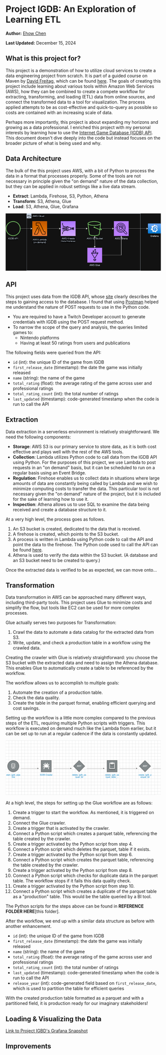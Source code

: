 # Project IGDB: An Exploration of Learning ETL
**Author:** [Ehow Chen](https://github.com/ehowc)

**Last Updated:** December 15, 2024

## What is this project for?
This project is a demonstration of how to utilize cloud services to create a data engineering project from scratch. It is part of a guided course on Maven by [David Freitag](https://github.com/dkfreitag), which can be found [here](https://maven.com/david-freitag/first-serverless-de-project). The goals of creating this project include learning about various tools within Amazon Web Services (AWS), how they can be combined to create a compete workflow for extracting, transforming, and loading (ETL) data from online sources, and connect the transformed data to a tool for visualization. The process applied attempts to be as cost-effective and quick-to-query as possible so costs are contained with an increasing scale of data.

Perhaps more importantly, this project is about expanding my horizons and growing as a data professional. I enriched this project with my personal interests by learning how to use the [Internet Game Database (IGDB) API](https://www.igdb.com/api). This document doesn't dive deeply into the code but instead focuses on the broader picture of what is being used and why.

## Data Architecture 

The bulk of the this project uses AWS, with a bit of Python to process the data in a format that processes properly. Some of the tools are not necessary in principle given the "on demand" nature of the data collection, but they can be applied in robust settings like a live data stream.
* **Extract**: Lambda, Firehose, S3, Python, Athena
* **Transform**: S3, Athena, Glue
* **Load**: S3, Athena, Glue, Grafana

![The architecture diagram for this project, featuring AWS and Grafana. Diagram generated using Draw.io.](images/project_igdb_architecture.png)

## API

This project uses data from the IGDB API, whose [site](https://www.igdb.com/api) clearly describes the steps to gaining access to the database. I found that using [Postman](https://www.postman.com/) helped me understand the nature of POST requests to use in the Python code.
* You are required to have a Twitch Developer account to generate credentials with IGDB using the POST request method.
* To narrow the scope of the query and analysis, the queries limited games to:
  * Nintendo platforms
  * Having at least 50 ratings from users and publications

The following fields were queried from the API:
* `id` (int): the unique ID of the game from IGDB
* `first_release_date` (timestamp): the date the game was initially released
* `name` (string): the name of the game
* `total_rating` (float): the average rating of the game across user and professional ratings
* `total_rating_count` (int): the total number of ratings
* `last_updated` (timestamp): code-generated timestamp when the code is run to call the API

## Extraction

Data extraction in a serverless environment is relatively straightforward. We need the following components:
* **Storage**: AWS S3 is our primary service to store data, as it is both cost effective and plays well with the rest of the AWS tools.
* **Collection**: Lambda utilizes Python code to call data from the IGDB API using Python. For the purposes of this project, we use Lambda to post requests in an "on demand" basis, but it can be scheduled to run on a regular basis using an Event Bridge.
* **Regulation**: Firehose enables us to collect data in situations where large amounts of data are constantly being called by Lambda and we wish to minimize computing costs to transfer the data. This particular tool is not necessary given the "on demand" nature of the project, but it is included for the sake of learning how to use it.
* **Inspection**: Athena allows us to use SQL to examine the data being received and create a database structure to it.

At a very high level, the process goes as follows.
1. An S3 bucket is created, dedicated to the data that is received.
2. A firehose is created, which points to the S3 bucket.
3. A process is written in Lambda using Python code to call the API and point the data to the firehose. The Python code used to call the API can be found [here](lambda/get_igdb_data_lambda.py).
4. Athena is used to verify the data within the S3 bucket. (A database and an S3 bucket need to be created to query.)

Once the extracted data is verified to be as expected, we can move onto...

## Transformation

Data transformation in AWS can be approached many different ways, including third-party tools. This project uses Glue to minimize costs and simplify the flow, but tools like EC2 can be used for more complex processes.

Glue actually serves two purposes for Transformation:
1. Crawl the data to automate a data catalog for the extracted data from S3.
2. Write, update, and check a production table in a workflow using the crawled data.

Creating the crawler with Glue is relatively straightforward: you choose the S3 bucket with the extracted data and need to assign the Athena database. This enables Glue to automatically create a table to be referenced by the workflow.

The workflow allows us to accomplish to multiple goals:
1. Automate the creation of a production table.
2. Check the data quality.
3. Create the table in the parquet format, enabling efficient querying and cost savings.

Setting up the workflow is a little more complex compared to the previous steps of the ETL, requiring multiple Python scripts with triggers. This workflow is executed on demand much like the Lambda from earlier, but it can be set up to run at a regular cadence if the data is constantly updated. 

![The beginning of the Glue workflow.](images/project_igdb_glue_workflow.png)

At a high level, the steps for setting up the Glue workflow are as follows:
1. Create a trigger to start the workflow. As mentioned, it is triggered on demand.
2. Connect the Glue crawler.
3. Create a trigger that is activated by the crawler.
4. Connect a Python script which creates a parquet table, referencing the table created by the crawler.
5. Create a trigger activated by the Python script from step 4.
6. Connect a Python script which deletes the parquet, table if it exists.
7. Create a trigger activated by the Python script from step 6.
8. Connect a Python script which creates the parquet table, referencing the table created by the crawler.
9. Create a trigger activated by the Python script from step 8.
10. Connect a Python script which checks for duplicate data in the parquet table. The workflow stops if it fails this data quality check.
11. Create a trigger activated by the Python script from step 10.
12. Connect a Python script which creates a duplicate of the parquet table as a "production" table. This would be the table queried by a BI tool.

The Python scripts for the steps above can be found in **REFERENCE FOLDER HERE**[this folder].

After the workflow, we end up with a similar data structure as before with another enhancement.
* `id` (int): the unique ID of the game from IGDB
* `first_release_date` (timestamp): the date the game was initially released
* `name` (string): the name of the game
* `total_rating` (float): the average rating of the game across user and professional ratings
* `total_rating_count` (int): the total number of ratings
* `last_updated` (timestamp): code-generated timestamp when the code is run to call the API
* `release_year` (int): code-generated field based on `first_release_date`, which is used to partition the table for efficient queries

With the created production table formatted as a parquet and with a partitioned field, it is production ready for our imaginary stakeholders!

## Loading & Visualizing the Data



[Link to Project IGBD's Grafana Snapshot](https://ehowconsults.grafana.net/dashboard/snapshot/2EuZOXr4pB4noHQbvUNC5LGuQNIpiUuf)

## Improvements

